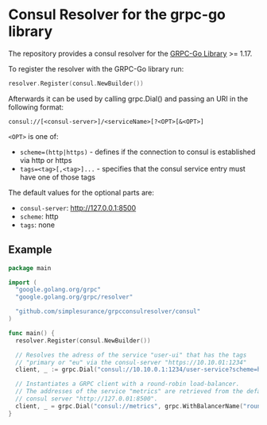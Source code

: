 # Consul Resolver for the grpc-go library
The repository provides a consul resolver for the
[GRPC-Go Library](https://github.com/grpc/grpc-go) >= 1.17.

To register the resolver with the GRPC-Go library run:
```go
resolver.Register(consul.NewBuilder())
```
Afterwards it can be used by calling grpc.Dial() and passing an URI in the
following format:
```
consul://[<consul-server>]/<serviceName>[?<OPT>[&<OPT>]
```
`<OPT>` is one of:
- `scheme=(http|https)` -   defines if the connection to consul is
                            established via http or https
- `tags=<tag>[,<tag>]...` - specifies that the consul service entry must have
                            one of those tags

The default values for the optional parts are:
- `consul-server`: http://127.0.0.1:8500
- `scheme`:        http
- `tags`: none

## Example
```go
package main

import (
  "google.golang.org/grpc"
  "google.golang.org/grpc/resolver"

  "github.com/simplesurance/grpcconsulresolver/consul"
)

func main() {
  resolver.Register(consul.NewBuilder())

  // Resolves the adress of the service "user-ui" that has the tags
  // "primary or "eu" via the consul-server "https://10.10.01:1234"
  client, _ := grpc.Dial("consul://10.10.0.1:1234/user-service?scheme=https&tags=primary,eu")

  // Instantiates a GRPC client with a round-robin load-balancer.
  // The addresses of the service "metrics" are retrieved from the default
  // consul server "http://127.0.01:8500".
  client, _ = grpc.Dial("consul://metrics", grpc.WithBalancerName("round_robin"))
}
```
